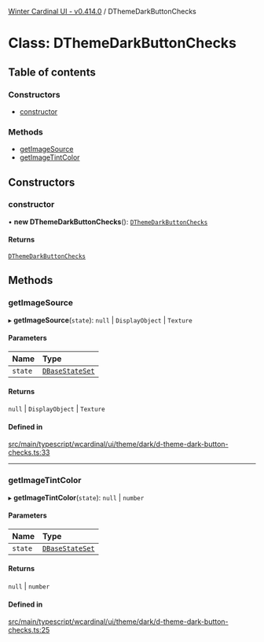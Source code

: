 [Winter Cardinal UI - v0.414.0](../index.md) / DThemeDarkButtonChecks

# Class: DThemeDarkButtonChecks

## Table of contents

### Constructors

- [constructor](DThemeDarkButtonChecks.md#constructor)

### Methods

- [getImageSource](DThemeDarkButtonChecks.md#getimagesource)
- [getImageTintColor](DThemeDarkButtonChecks.md#getimagetintcolor)

## Constructors

### constructor

• **new DThemeDarkButtonChecks**(): [`DThemeDarkButtonChecks`](DThemeDarkButtonChecks.md)

#### Returns

[`DThemeDarkButtonChecks`](DThemeDarkButtonChecks.md)

## Methods

### getImageSource

▸ **getImageSource**(`state`): ``null`` \| `DisplayObject` \| `Texture`

#### Parameters

| Name | Type |
| :------ | :------ |
| `state` | [`DBaseStateSet`](../interfaces/DBaseStateSet.md) |

#### Returns

``null`` \| `DisplayObject` \| `Texture`

#### Defined in

[src/main/typescript/wcardinal/ui/theme/dark/d-theme-dark-button-checks.ts:33](https://github.com/winter-cardinal/winter-cardinal-ui/blob/v0.414.0/src/main/typescript/wcardinal/ui/theme/dark/d-theme-dark-button-checks.ts#L33)

___

### getImageTintColor

▸ **getImageTintColor**(`state`): ``null`` \| `number`

#### Parameters

| Name | Type |
| :------ | :------ |
| `state` | [`DBaseStateSet`](../interfaces/DBaseStateSet.md) |

#### Returns

``null`` \| `number`

#### Defined in

[src/main/typescript/wcardinal/ui/theme/dark/d-theme-dark-button-checks.ts:25](https://github.com/winter-cardinal/winter-cardinal-ui/blob/v0.414.0/src/main/typescript/wcardinal/ui/theme/dark/d-theme-dark-button-checks.ts#L25)
